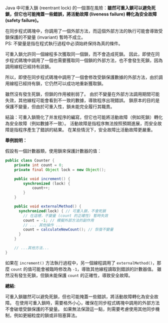 Java 中可重入鎖 (reentrant lock) 的一個潛在風險：**雖然可重入鎖可以避免死鎖，但它也可能掩蓋一些錯誤，將活動故障 (liveness failure) 轉化為安全故障 (safety failure)。**


在同步程式碼塊中，你調用了一個外部方法，而這個外部方法的執行可能會導致受鎖保護的不變量 (invariant) 暫時不成立。  
PS: 不變量是指在程式執行過程中必須始終保持為真的條件。

可重入鎖允許同一個線程多次獲取同一個鎖，而不會造成死鎖。  因此，即使在同步程式碼塊中調用了一個也需要獲取同一個鎖的外部方法，也不會發生死鎖，因為調用線程已經持有該鎖。

所以，即使在同步程式碼塊中調用了一個會修改受鎖保護數據的外部方法，由於調用線程已經持有鎖，它仍然可以成功地重新獲取鎖。

雖然沒有發生死鎖，但鎖的作用被削弱了。  由於不變量在外部方法調用期間可能失效，其他線程可能會看到不一致的數據，導致程序出現錯誤。  鎖原本的目的是保護不變量，但由於可重入性，鎖未能完全履行其職責。

結論：可重入鎖簡化了并发程序的編寫，但它也可能將活動故障（例如死鎖）轉化為安全故障（例如數據不一致）。  活動故障是指程序無法按照預期進展，而安全故障是指程序產生了錯誤的結果。  在某些情況下，安全故障比活動故障更嚴重。


**舉例說明：**

假設有一個計數器類，使用鎖來保護計數器的值：

```java
public class Counter {
    private int count = 0;
    private final Object lock = new Object();

    public void increment() {
        synchronized (lock) {
            count++;
        }
    }

    public void externalMethod() {
      synchronized(lock) { // 可重入鎖，不會死鎖
        // 在這裡，不變量 (count 的正確性) 暫時失效
        count = -1; // 模擬外部方法的副作用
        // ... 其他操作 ...
        count = calculateNewCount(); // 恢復不變量
      }
    }

    // ...其他方法...
}
```

如果在 `increment()` 方法執行過程中，另一個線程調用了 `externalMethod()`，那麼 `count` 的值可能會被臨時修改為 `-1`，導致其他線程讀取到錯誤的計數器值。  雖然沒有發生死鎖，但鎖未能保護 `count` 的正確性，導致安全故障。


**總結:**

可重入鎖雖然可以避免死鎖，但也可能掩蓋一些錯誤，將活動故障轉化為安全故障。  在使用可重入鎖時，需要格外小心，確保在同步程式碼塊中調用的外部方法不會破壞受鎖保護的不變量。  如果無法保證這一點，則需要考慮使用其他同步機制，例如更細粒度的鎖或非阻塞算法。
